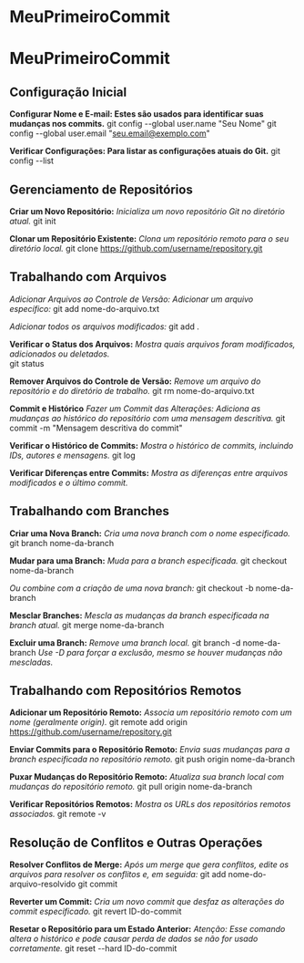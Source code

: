 # MeuPrimeiroCommit
# MeuPrimeiroCommit
## Configuração Inicial

**Configurar Nome e E-mail: Estes são usados para identificar suas mudanças nos commits.**
git config --global user.name "Seu Nome"
git config --global user.email "seu.email@exemplo.com"

**Verificar Configurações: Para listar as configurações atuais do Git.**
git config --list

## Gerenciamento de Repositórios

**Criar um Novo Repositório:**
*Inicializa um novo repositório Git no diretório atual.*
git init

**Clonar um Repositório Existente:**
*Clona um repositório remoto para o seu diretório local.*
git clone https://github.com/username/repository.git

## Trabalhando com Arquivos
*Adicionar Arquivos ao Controle de Versão:*
*Adicionar um arquivo específico:*
git add nome-do-arquivo.txt

*Adicionar todos os arquivos modificados:*
git add .

**Verificar o Status dos Arquivos:**
*Mostra quais arquivos foram modificados, adicionados ou deletados.*   
git status

**Remover Arquivos do Controle de Versão:**
*Remove um arquivo do repositório e do diretório de trabalho.*
git rm nome-do-arquivo.txt

**Commit e Histórico**
*Fazer um Commit das Alterações:*
*Adiciona as mudanças ao histórico do repositório com uma mensagem descritiva.*
git commit -m "Mensagem descritiva do commit"

**Verificar o Histórico de Commits:**
*Mostra o histórico de commits, incluindo IDs, autores e mensagens.*
git log

**Verificar Diferenças entre Commits:**
*Mostra as diferenças entre arquivos modificados e o último commit.*

## Trabalhando com Branches

**Criar uma Nova Branch:**
*Cria uma nova branch com o nome especificado.*
git branch nome-da-branch

**Mudar para uma Branch:**
*Muda para a branch especificada.*
git checkout nome-da-branch

*Ou combine com a criação de uma nova branch:*
git checkout -b nome-da-branch

**Mesclar Branches:**
*Mescla as mudanças da branch especificada na branch atual.*
git merge nome-da-branch

**Excluir uma Branch:**
*Remove uma branch local.*
git branch -d nome-da-branch
*Use -D para forçar a exclusão, mesmo se houver mudanças não mescladas.*

## Trabalhando com Repositórios Remotos

**Adicionar um Repositório Remoto:**
*Associa um repositório remoto com um nome (geralmente origin).*
git remote add origin https://github.com/username/repository.git

**Enviar Commits para o Repositório Remoto:**
*Envia suas mudanças para a branch especificada no repositório remoto.*
git push origin nome-da-branch

**Puxar Mudanças do Repositório Remoto:**
*Atualiza sua branch local com mudanças do repositório remoto.*
git pull origin nome-da-branch

**Verificar Repositórios Remotos:**
*Mostra os URLs dos repositórios remotos associados.*
git remote -v

## Resolução de Conflitos e Outras Operações
**Resolver Conflitos de Merge:**
*Após um merge que gera conflitos, edite os arquivos para resolver os conflitos e, em seguida:*
git add nome-do-arquivo-resolvido
git commit

**Reverter um Commit:**
*Cria um novo commit que desfaz as alterações do commit especificado.*
git revert ID-do-commit

**Resetar o Repositório para um Estado Anterior:**
*Atenção: Esse comando altera o histórico e pode causar perda de dados se não for usado corretamente.*
git reset --hard ID-do-commit

